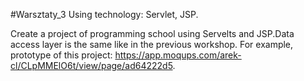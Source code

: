 #Warsztaty_3
Using technology: Servlet, JSP. 

Create a project of programming school using Servelts and JSP.Data access layer is the same like in the previous workshop.
For example, prototype of this project: https://app.moqups.com/arek-cl/CLpMMElO6t/view/page/ad64222d5.
